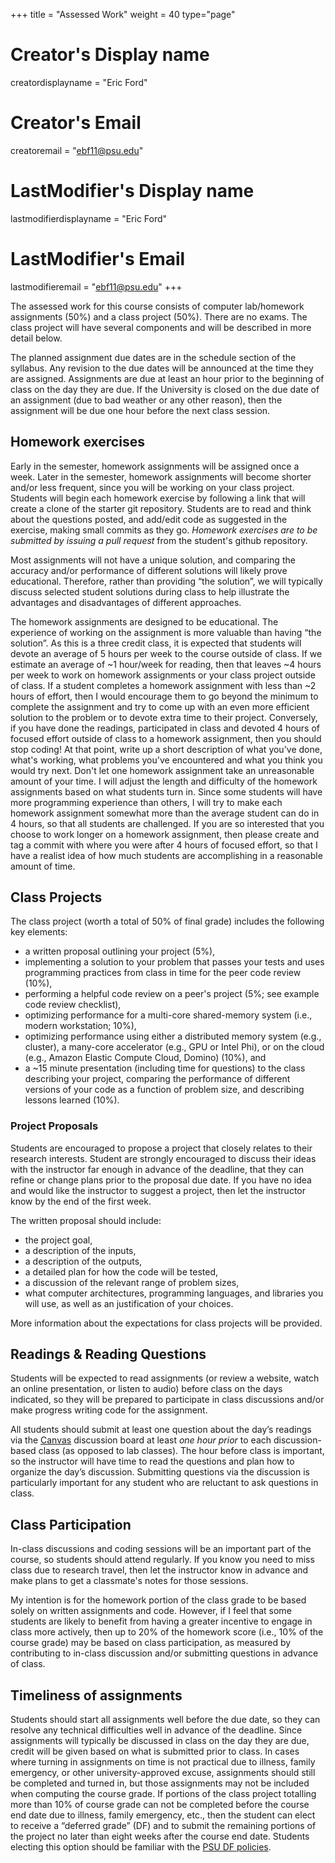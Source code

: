 +++
title = "Assessed Work"
weight = 40
type="page"

# Creator's Display name
creatordisplayname = "Eric Ford"
# Creator's Email
creatoremail = "ebf11@psu.edu"
# LastModifier's Display name
lastmodifierdisplayname = "Eric Ford"
# LastModifier's Email
lastmodifieremail = "ebf11@psu.edu"
+++

The assessed work for this course consists of computer lab/homework assignments (50%) and a class project (50%).  There are no exams.  The class project will have several components and will be described in more detail below.  

The planned assignment due dates are in the schedule section of the syllabus.  Any revision to the due dates will be announced at the time they are assigned.  Assignments are due at least an hour prior to the beginning of class on the day they are due.  If the University is closed on the due date of an assignment (due to bad weather or any other reason), then the assignment will be due one hour before the next class session.  


## Homework exercises
Early in the semester, homework assignments will be assigned once a week.  Later in the semester, homework assignments will become shorter and/or less frequent, since you will be working on your class project.  Students will begin each homework exercise by following a link that will create a clone of the starter git repository.  Students are to read and think about the questions posted, and add/edit code as suggested in the exercise, making small commits as they go.   _Homework exercises are to be submitted by issuing a pull request_ from the student's github repository.

Most assignments will not have a unique solution, and comparing the accuracy and/or performance of different solutions will likely prove educational.  Therefore, rather than providing “the solution”, we will typically discuss selected student solutions during class to help illustrate the advantages and disadvantages of different approaches.  

The homework assignments are designed to be educational.  The experience of working on the assignment is more valuable than having “the solution”.  As this is a three credit class, it is expected that students will devote an average of 5 hours per week to the course outside of class.  If we estimate an average of ~1 hour/week for reading, then that leaves ~4 hours per week to work on homework assignments or your class project outside of class.  If a student completes a homework assignment with less than ~2 hours of effort, then I would encourage them to go beyond the minimum to complete the assignment and try to come up with an even more efficient solution to the problem or to devote extra time to their project.  Conversely, if you have done the readings, participated in class and devoted 4 hours of focused effort outside of class to a homework assignment, then you should stop coding!  At that point, write up a short description of what you've done, what's working, what problems you've encountered and what you think you would try next.  Don't let one homework assignment take an unreasonable amount of your time.  I will adjust the length and difficulty of the homework assignments based on what students turn in.  Since some students will have more programming experience than others, I will try to make each homework assignment somewhat more than the average student can do in 4 hours, so that all students are challenged.  If you are so interested that you choose to work longer on a homework assignment, then please create and tag a commit with where you were after 4 hours of focused effort, so that I have a realist idea of how much students are accomplishing in a reasonable amount of time.  

## Class Projects
The class project (worth a total of 50% of final grade) includes the following key elements:

- a written proposal outlining your project (5%), 
- implementing a solution to your problem that passes your tests and uses programming practices from class in time for the peer code review (10%), 
- performing a helpful code review on a peer's project (5%; see example code review checklist), 
- optimizing performance for a multi-core shared-memory system (i.e., modern workstation; 10%), 
- optimizing performance using either a distributed memory system (e.g., cluster), a many-core accelerator (e.g., GPU or Intel Phi), or on the cloud (e.g., Amazon Elastic Compute Cloud, Domino) (10%), and 
- a ~15 minute presentation (including time for questions) to the class describing your project, comparing the performance of different versions of your code as a function of problem size, and describing lessons learned (10%).  

### Project Proposals
Students are encouraged to propose a project that closely relates to their research interests.  Student are strongly encouraged to discuss their ideas with the instructor far enough in advance of the deadline, that they can refine or change plans prior to the proposal due date.  If you have no idea and would like the instructor to suggest a project, then let the instructor know by the end of the first week.  

The written proposal should include:

- the project goal, 
- a description of the inputs, 
- a description of the outputs, 
- a detailed plan for how the code will be tested, 
- a discussion of the relevant range of problem sizes, 
- what computer architectures, programming languages, and libraries you will use, as well as an justification of your choices.  

More information about the expectations for class projects will be provided. 


## Readings & Reading Questions
Students will be expected to read assignments (or review a website, watch an online presentation, or listen to audio) before class on the days indicated, so they will be prepared to participate in class discussions and/or make progress writing code for the assignment.  

All students should submit at least one question about the day’s readings via the [Canvas](http://canvas.psu.edu) discussion board at least _one hour prior_ to each discussion-based class (as opposed to lab classes).  The hour before class is important, so the instructor will have time to read the questions and plan how to organize the day’s discussion.  Submitting questions via the discussion is particularly important for any student who are reluctant to ask questions in class.  

 
## Class Participation
In-class discussions and coding sessions will be an important part of the course, so students should attend regularly.  If you know you need to miss class due to research travel, then let the instructor know in advance and make plans to get a classmate's notes for those sessions. 

My intention is for the homework portion of the class grade to be based solely on written assignments and code.  However, if I feel that some students are likely to benefit from having a greater incentive to engage in class more actively, then up to 20% of the homework score (i.e., 10% of the course grade) may be based on class participation, as measured by contributing to in-class discussion and/or submitting questions in advance of class.  

## Timeliness of assignments
Students should start all assignments well before the due date, so they can resolve any technical difficulties well in advance of the deadline.  Since assignments will typically be discussed in class on the day they are due, credit will be given based on what is submitted prior to class.  In cases where turning in assignments on time is not practical due to illness, family emergency, or other university-approved excuse, assignments should still be completed and turned in, but those assignments may not be included when computing the course grade.  If portions of the class project totalling more than 10% of course grade can not be completed before the course end date due to illness, family emergency, etc., then the student can elect to receive a “deferred grade” (DF) and to submit the remaining portions of the project no later than eight weeks after the course end date.  Students electing this option should be familiar with the [PSU DF policies](http://handbook.psu.edu/content/deferred-grade).

